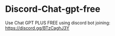 # Discord-Chat-gpt-free
Use Chat GPT PLUS FREE using discord bot joining: https://discord.gg/BTzCaghJ3Y







          